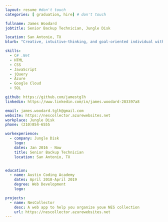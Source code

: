 ```yaml
---
layout: resume #don't touch
categories: [ graduation, hire] # don't touch

fullname: James Woodard
jobtitle: Senior Backup Technician, Jungle Disk

location: San Antonio, TX
blurb: "Creative, intuitive-thinking, and goal-oriented individual with infinite patience for troubleshooting. Current senior-most escalation tech and future web developer."

skills:
  - C# .Net
  - HTML
  - CSS
  - JavaScript
  - jQuery
  - Azure
  - Google Cloud
  - SQL  

github: https://github.com/jamestglh
linkedin: https://www.linkedin.com/in/james.woodard-283397a8

email: james.woodard.tglh@gmail.com
website: https://nescollector.azurewebsites.net
workplace: Jungle Disk
phone: (210)854-6555

workexperience:
  - company: Jungle Disk 
    logo: 
    dates: Jan 2016 - Now
    title: Senior Backup Technician
    location: San Antonio, TX


education:
  - name: Austin Coding Academy
    dates: April 2018-April 2019
    degree: Web Development
    logo:  

projects:
  - name: NesCollector
    desc: A web app to help you organize youe NES collection
    url: https://nescollector.azurewebsites.net
---
```

